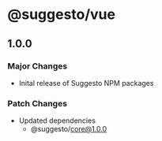 # @suggesto/vue

## 1.0.0

### Major Changes

- Inital release of Suggesto NPM packages

### Patch Changes

- Updated dependencies
  - @suggesto/core@1.0.0

